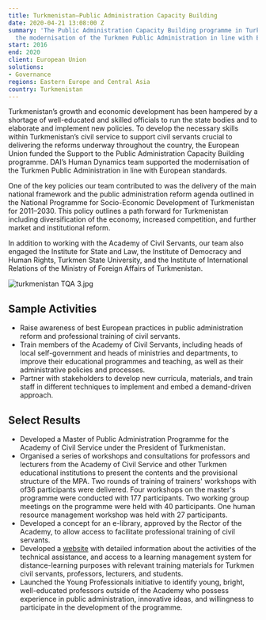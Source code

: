 ```yaml
---
title: Turkmenistan—Public Administration Capacity Building
date: 2020-04-21 13:08:00 Z
summary: 'The Public Administration Capacity Building programme in Turkmenistan supported
  the modernisation of the Turkmen Public Administration in line with European standards. '
start: 2016
end: 2020
client: European Union
solutions:
- Governance
regions: Eastern Europe and Central Asia
country: Turkmenistan
---
```


Turkmenistan’s growth and economic development has been hampered by a shortage of well-educated and skilled officials to run the state bodies and to elaborate and implement new policies. To develop the necessary skills within Turkmenistan’s civil service to support civil servants crucial to delivering the reforms underway throughout the country, the European Union funded the Support to the Public Administration Capacity Building programme. DAI’s Human Dynamics team supported the modernisation of the Turkmen Public Administration in line with European standards. 

One of the key policies our team contributed to was the delivery of the main national framework and the public administration reform agenda outlined in the National Programme for Socio-Economic Development of Turkmenistan for 2011–2030. This policy outlines a path forward for Turkmenistan including diversification of the economy, increased competition, and further market and institutional reform. 

In addition to working with the Academy of Civil Servants, our team also engaged the Institute for State and Law, the Institute of Democracy and Human Rights, Turkmen State University, and the Institute of International Relations of the Ministry of Foreign Affairs of Turkmenistan. 

![turkmenistan TQA 3.jpg](/uploads/turkmenistan%20TQA%203.jpg)

## Sample Activities

* Raise awareness of best European practices in public administration reform and professional training of civil servants. 
* Train members of the Academy of Civil Servants, including heads of local self-government and heads of ministries and departments, to improve their educational programmes and teaching, as well as their administrative policies and processes.
* Partner with stakeholders to develop new curricula, materials, and train staff in different techniques to implement and embed a demand-driven approach.

## Select Results
 
* Developed a Master of Public Administration Programme for the Academy of Civil Service under the President of Turkmenistan.  
* Organised a series of workshops and consultations for professors and lecturers from the Academy of Civil Service and other Turkmen educational institutions to present the contents and the provisional structure of the MPA. Two rounds of training of trainers' workshops with of36 participants were delivered. Four workshops on the master's programme were conducted with 177 participants. Two working group meetings on the programme were held with 40 participants. One human resource management workshop was held with 27 participants.
* Developed a concept for an e-library, approved by the Rector of the Academy, to allow access to facilitate professional training of civil servants.
* Developed a [website](https://publicadmin-tm.eu/) with detailed information about the activities of the technical assistance, and access to a learning management system for distance-learning purposes with relevant training materials for Turkmen civil servants, professors, lecturers, and students. 
* Launched the Young Professionals initiative to identify young, bright, well-educated professors outside of the Academy who possess experience in public administration, innovative ideas, and willingness to participate in the development of the programme.